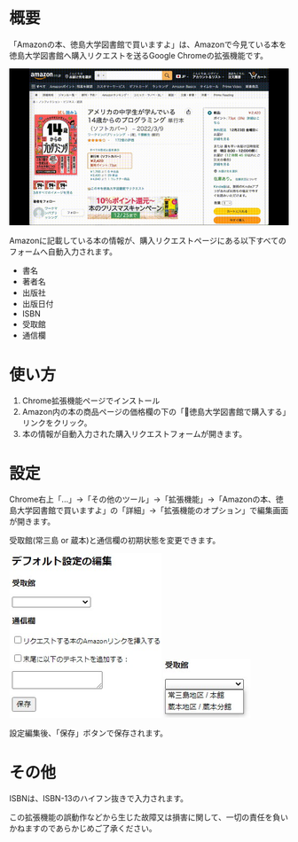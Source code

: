# 概要
「Amazonの本、徳島大学図書館で買いますよ」は、Amazonで今見ている本を徳島大学図書館へ購入リクエストを送るGoogle Chromeの拡張機能です。

![demo](img/output.gif)

Amazonに記載している本の情報が、購入リクエストページにある以下すべてのフォームへ自動入力されます。
- 書名
- 著者名
- 出版社
- 出版日付
- ISBN
- 受取館
- 通信欄

# 使い方
1. Chrome拡張機能ページでインストール
2. Amazon内の本の商品ページの価格欄の下の「🏫徳島大学図書館で購入する」リンクをクリック。
3. 本の情報が自動入力された購入リクエストフォームが開きます。

# 設定
Chrome右上「...」→「その他のツール」→「拡張機能」→「Amazonの本、徳島大学図書館で買いますよ」の「詳細」→「拡張機能のオプション」で編集画面が開きます。

受取館(常三島 or 蔵本)と通信欄の初期状態を変更できます。

![setting](img/defaultSetting.jpg)
![uketori](img/uketori.jpg)

設定編集後、「保存」ボタンで保存されます。

# その他
ISBNは、ISBN-13のハイフン抜きで入力されます。

この拡張機能の誤動作などから生じた故障又は損害に関して、一切の責任を負いかねますのであらかじめご了承ください。
